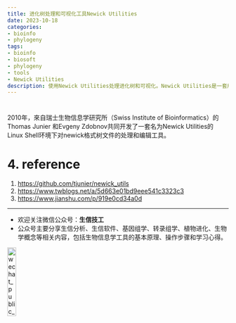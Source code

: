 ```yaml
---
title: 进化树处理和可视化工具Newick Utilities
date: 2023-10-18
categories: 
- bioinfo
- phylogeny
tags:
- bioinfo
- biosoft
- phylogeny
- tools
- Newick Utilities
description: 使用Newick Utilities处理进化树和可视化。Newick Utilities是一套用于处理系统发育树的unix shell工具，其功能包括重置根（re-root）、提取子树、修剪、合并枝以及可视化。
---
```


<div align="middle"></div>

# 
2010年，來自瑞士生物信息学研究所（Swiss Institute of Bioinformatics）的Thomas Junier 和Evgeny Zdobnov共同开发了一套名为Newick Utilities的Linux Shell环境下对newick格式树文件的处理和编辑工具。



# 4. reference
1. https://github.com/tjunier/newick_utils
2. https://www.twblogs.net/a/5d663e01bd9eee541c3323c3
3. https://www.jianshu.com/p/919e0cd34a0d

-------

- 欢迎关注微信公众号：**生信技工**
- 公众号主要分享生信分析、生信软件、基因组学、转录组学、植物进化、生物学概念等相关内容，包括生物信息学工具的基本原理、操作步骤和学习心得。

<img src="https://github.com/yanzhongsino/yanzhongsino.github.io/blob/hexo/source/wechat/Wechat_public_qrcode.jpg?raw=true" width=20% title="wechat_public_QRcode.png" align=center/>